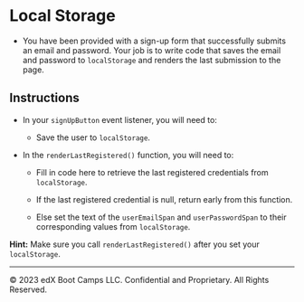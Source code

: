 # Local Storage

* You have been provided with a sign-up form that successfully submits an email and password. Your job is to write code that saves the email and password to `localStorage` and renders the last submission to the page.

## Instructions

* In your `signUpButton` event listener, you will need to:

  * Save the user to `localStorage`.

* In the `renderLastRegistered()` function, you will need to:

  * Fill in code here to retrieve the last registered credentials from `localStorage`.
  
  * If the last registered credential is null, return early from this function.
  
  * Else set the text of the `userEmailSpan` and `userPasswordSpan` to their corresponding values from `localStorage`.
  
**Hint:** Make sure you call `renderLastRegistered()` after you set your `localStorage`.

---

© 2023 edX Boot Camps LLC. Confidential and Proprietary. All Rights Reserved.
